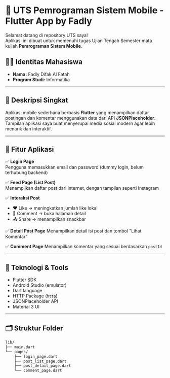 # 📱 UTS Pemrograman Sistem Mobile - Flutter App by Fadly

Selamat datang di repository UTS saya!  
Aplikasi ini dibuat untuk memenuhi tugas Ujian Tengah Semester mata kuliah **Pemrograman Sistem Mobile**.

## 👨‍🎓 Identitas Mahasiswa
- **Nama:** Fadly Difak Al Fatah
- **Program Studi:** Informatika

---

## 📌 Deskripsi Singkat

Aplikasi mobile sederhana berbasis **Flutter** yang menampilkan daftar postingan dan komentar menggunakan data dari API **JSONPlaceholder**.  
Tampilan aplikasi saya buat menyerupai media sosial modern agar lebih menarik dan interaktif.

---

## 🚀 Fitur Aplikasi

✅ **Login Page**  
Pengguna memasukkan email dan password (dummy login, belum terhubung backend)

✅ **Feed Page (List Post)**  
Menampilkan daftar post dari internet, dengan tampilan seperti Instagram

✅ **Interaksi Post**
- ❤️ Like → meningkatkan jumlah like lokal
- 💬 Comment → buka halaman detail
- 📤 Share → menampilkan snackbar

✅ **Detail Post Page**
Menampilkan detail isi post dan tombol "Lihat Komentar"

✅ **Comment Page**
Menampilkan komentar yang sesuai berdasarkan `postId`

---

## 🧰 Teknologi & Tools

- Flutter SDK
- Android Studio (emulator)
- Dart language
- HTTP Package (`http`)
- JSONPlaceholder API
- Material 3 UI

---

## 🗂️ Struktur Folder

```bash
lib/
├── main.dart
└── pages/
    ├── login_page.dart
    ├── post_list_page.dart
    ├── post_detail_page.dart
    └── comment_page.dart
